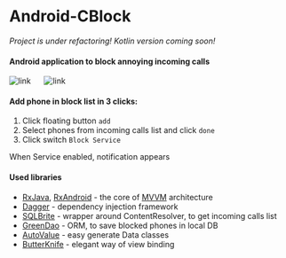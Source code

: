 # Android-CBlock

*Project is under refactoring! Kotlin version coming soon!*

#### Android application to block annoying incoming calls

![link](../../../img/blob/master/cblock/main_screen.png) &nbsp;&nbsp;&nbsp;&nbsp; ![link](../../../img/blob/master/cblock/add_phone.png)

#### Add phone in block list in 3 clicks:

1. Click floating button `add`
2. Select phones from incoming calls list and click `done`
3. Click switch `Block Service`

When Service enabled, notification appears

#### Used libraries
 * [RxJava](https://github.com/ReactiveX/RxJava), [RxAndroid](https://github.com/ReactiveX/RxAndroid) - the core of [MVVM](https://en.wikipedia.org/wiki/Model%E2%80%93view%E2%80%93viewmodel) architecture
 * [Dagger](https://google.github.io/dagger/) - dependency injection framework
 * [SQLBrite](https://github.com/square/sqlbrite) - wrapper around ContentResolver, to get incoming calls list
 * [GreenDao](http://greenrobot.org/greendao/) - ORM, to save blocked phones in local DB
 * [AutoValue](https://github.com/google/auto/tree/master/value) - easy generate Data classes
 * [ButterKnife](http://jakewharton.github.io/butterknife/) - elegant way of view binding
